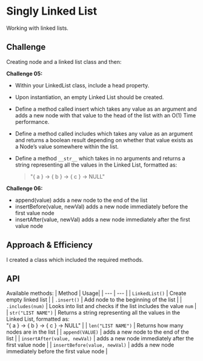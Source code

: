 # Singly Linked List

Working with linked lists.

## Challenge

Creating node and a linked list class and then:

**Challenge 05:**

* Within your LinkedList class, include a head property.
* Upon instantiation, an empty Linked List should be created.
* Define a method called insert which takes any value as an argument and adds a new node with that value to the head of the list with an O(1) Time performance.
* Define a method called includes which takes any value as an argument and returns a boolean result depending on whether that value exists as a Node’s value somewhere within the list.
* Define a method `__str__` which takes in no arguments and returns a string representing all the values in the Linked List, formatted as:

   >  "{ a } -> { b } -> { c } -> NULL"

**Challenge 06:**

* append(value) adds a new node to the end of the list
* insertBefore(value, newVal) adds a new node immediately before the first value node
* insertAfter(value, newVal) adds a new node immediately after the first value node

## Approach & Efficiency

I created a class which included the required methods.

## API

Available methods:
| Method | Usage|
| --- | --- |
| `LinkedList()` | Create empty linked list |
| `.insert()` | Add node to the beginning of the list |
| `.includes(num)` | Looks into list and checks if the list includes the value `num` |
| `str("LIST NAME")` | Returns a string representing all the values in the Linked List, formatted as: <br> "{ a } -> { b } -> { c } -> NULL" |
| `len("LIST NAME")` | Returns how many nodes are in the list |
| `append(VALUE)` | adds a new node to the end of the list |
| `insertAfter(value, newVal)` | adds a new node immediately after the first value node |
| `insertBefore(value, newVal)` |  adds a new node immediately before the first value node |